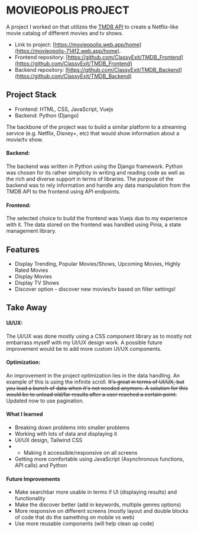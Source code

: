 # MOVIEOPOLIS PROJECT

A project I worked on that utilizes the [TMDB API](https://www.themoviedb.org/documentation/api?language=en-US) to create a Netflix-like movie catalog of different movies and tv shows.

- Link to project: [https://movieopolis.web.app/home](https://movieopolis-714f2.web.app/home).
- Frontend repository: [https://github.com/ClassyExit/TMDB_Frontend](https://github.com/ClassyExit/TMDB_Frontend)
- Backend repository: [https://github.com/ClassyExit/TMDB_Backend](https://github.com/ClassyExit/TMDB_Backend)

## Project Stack

- Frontend: HTML, CSS, JavaScript, Vuejs
- Backend: Python (Django)

The backbone of the project was to build a similar platform to a streaming service (e.g. Netflix, Disney+, etc) that would show information about a movie/tv show.

#### Backend:

The backend was written in Python using the Django framework. Python was chosen for its rather simplicity in writing and reading code as well as the rich and diverse support in terms of libraries. The purpose of the backend was to rely information and handle any data manipulation from the TMDB API to the frontend using API endpoints.

#### Frontend:

The selected choice to build the frontend was Vuejs due to my experience with it. The data stored on the frontend was handled using Pinia, a state management library.

## Features

- Display Trending, Popular Movies/Shows, Upcoming Movies, Highly Rated Movies
- Display Movies
- Display TV Shows
- Discover option - discover new movies/tv based on filter settings!

## Take Away

#### UI/UX:

The UI/UX was done mostly using a CSS component library as to mostly not embarrass myself with my UI/UX design work. A possible future improvement would be to add more custom UI/UX components.

#### Optimization:

An improvement in the project optimization lies in the data handling. An example of this is using the infinite scroll. ~~It's great in terms of UI/UX, but you load a bunch of data when it's not needed anymore. A solution for this would be to unload old/far results after a user reached a certain point.~~ Updated now to use pagination.

#### What I learned

- Breaking down problems into smaller problems
- Working with lots of data and displaying it
- UI/UX design, Tailwind CSS
- - Making it accessible/responsive on all screens
- Getting more comfortable using JavaScript (Asynchronous functions, API calls) and Python

#### Future Improvements

- Make searchbar more usable in terms if UI (displaying results) and functionality
- Make the discover better (add in keywords, multiple genres options)
- More responsive on different screens (mostly layout and double blocks of code that do the samething on mobile vs web)
- Use more reusable components (will help clean up code)
